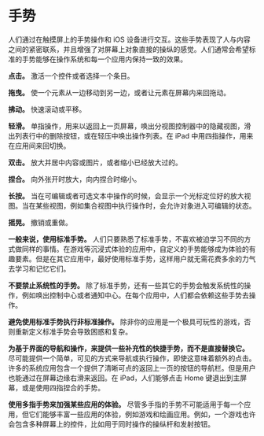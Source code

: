 # 手势

人们通过在触摸屏上的手势操作和 iOS 设备进行交互。这些手势表现了人与内容之间的紧密联系，并且增强了对屏幕上对象直接的操纵的感觉。人们通常会希望标准的手势能够在操作系统和每一个应用内保持一致的效果。

**点击。** 激活一个控件或者选择一个条目。    

**拖曳。** 使一个元素从一边移动到另一边，或者让元素在屏幕内来回拖动。

**拂动。** 快速滚动或平移。

**轻滑。** 单指操作，用来以返回上一页屏幕，唤出分视图控制器中的隐藏视图，滑出列表行中的删除按钮，或在轻压中唤出操作列表。在 iPad 中用四指操作，用来在应用间来回切换。

**双击。** 放大并居中内容或图片，或者缩小已经放大过的。

**捏合。** 向外张开时放大，向内捏合时缩小。

**长按。** 当在可编辑或者可选文本中操作的时候，会显示一个光标定位好的放大视图。当在某些视图，例如集合视图中执行操作时，会允许对象进入可编辑的状态。

**摇晃。** 撤销或重做。

**一般来说，使用标准手势。** 人们只要熟悉了标准手势，不喜欢被迫学习不同的方式做同样的事情。在游戏等沉浸式体验的应用中，自定义的手势能够成为体验的有趣要素。但是在其它应用中，最好使用标准手势，这样用户就无需花费多余的力气去学习和记忆它们。

**不要禁止系统性的手势。** 除了标准手势，还有一些其它的手势会触发系统性的操作，例如唤出控制中心或者通知中心。在每个应用中，人们都会依赖这些手势去操作。

**避免使用标准手势执行非标准操作。** 除非你的应用是一个极具可玩性的游戏，否则重新定义标准手势会导致困惑和复杂。

**为基于界面的导航和操作，来提供一些补充性的快捷手势，而不是直接替换它。** 尽可能提供一个简单，可见的方式来导航或执行操作，即使这意味着额外的点击。许多的系统应用包含一个提供了清晰可点的返回上一页的按钮的导航栏。但是用户也能通过在屏幕边缘右滑来返回。在 iPad，人们能够点击 Home 键退出到主屏幕，或是使用四指捏合的手势。

**使用多指手势来加强某些应用的体验。** 尽管多手指的手势不可能适用于每一个应用，但它们能够丰富一些应用的体验，例如游戏和绘画应用。例如，一个游戏也许会包含多种屏幕上的控件，比如用于同时操作的操纵杆和发射按钮。